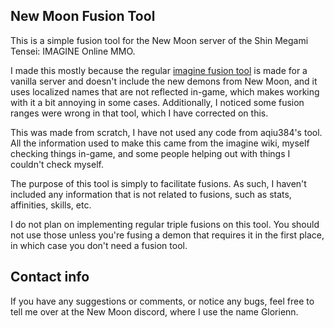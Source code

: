 ## New Moon Fusion Tool

This is a simple fusion tool for the New Moon server of the Shin Megami Tensei: IMAGINE Online MMO.

I made this mostly because the regular [imagine fusion tool](https://aqiu384.github.io/megaten-fusion-tool/smtim/demons) is made for a vanilla server and doesn't include the new demons from New Moon, and it uses localized names that are not reflected in-game, which makes working with it a bit annoying in some cases. Additionally, I noticed some fusion ranges were wrong in that tool, which I have corrected on this.

This was made from scratch, I have not used any code from aqiu384's tool. All the information used to make this came from the imagine wiki, myself checking things in-game, and some people helping out with things I couldn't check myself.

The purpose of this tool is simply to facilitate fusions. As such, I haven't included any information that is not related to fusions, such as stats, affinities, skills, etc.

I do not plan on implementing regular triple fusions on this tool. You should not use those unless you're fusing a demon that requires it in the first place, in which case you don't need a fusion tool.

## Contact info

If you have any suggestions or comments, or notice any bugs, feel free to tell me over at the New Moon discord, where I use the name Glorienn.
